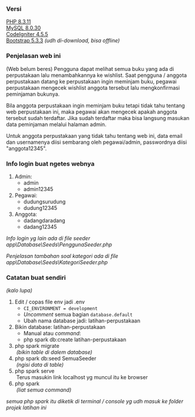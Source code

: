 ### Versi
[PHP 8.3.11](https://www.php.net/downloads.php)<br>
[MySQL 8.0.30](https://dev.mysql.com/downloads/installer/)<br>
[CodeIgniter 4.5.5](https://codeigniter.com)<br>
[Bootstrap 5.3.3](https://getbootstrap.com/docs/5.3/getting-started/download/) *(udh di-download, bisa offline)*

### Penjelasan web ini
(Web belum beres)
Pengguna dapat melihat semua buku yang ada di perpustakaan lalu menambahkannya ke wishlist. Saat pengguna / anggota perpustakaan datang ke perpustakaan ingin meminjam buku, pegawai perpustakaan mengecek wishlist anggota tersebut lalu mengkonfirmasi peminjaman bukunya.

Bila anggota perpustakaan ingin meminjam buku tetapi tidak tahu tentang web perpustakaan ini, maka pegawai akan mengecek apakah anggota tersebut sudah terdaftar. Jika sudah terdaftar maka bisa langsung masukan data peminjaman melalui halaman admin.

Untuk anggota perpustakaan yang tidak tahu tentang web ini, data email dan usernamenya diisi sembarang oleh pegawai/admin, passwordnya diisi "anggota12345".

### Info login buat ngetes webnya
1. Admin:
   - admin
   - admin12345
2. Pegawai:
   - dudungsurudung
   - dudung12345
3. Anggota:
   - dadangdaradang
   - dadang12345
   
*Info login yg lain ada di file seeder app\Database\Seeds\PenggunaSeeder.php*

*Penjelasan tambahan soal kategori ada di file app\Database\Seeds\KategoriSeeder.php*

### Catatan buat sendiri
*(kalo lupa)*
1. Edit / copas file env jadi .env
   - <code>CI_ENVIRONMENT = development</code>
   - *Uncomment* semua bagian <code>database.default</code>
   - Ubah nama database jadi: latihan-perpustakaan
2. Bikin database: latihan-perpustakaan
   - Manual atau *command*:
   - php spark db:create latihan-perpustakaan
3. php spark migrate<br>
   &nbsp;*(bikin table di dalem database)*
4. php spark db:seed SemuaSeeder<br>
   &nbsp;*(ngisi data di table)*
5. php spark serve<br>
   &nbsp;Terus masukin link localhost yg muncul itu ke browser
6. php spark<br>
   &nbsp;*(liat semua command)*

*semua php spark itu diketik di terminal / console yg udh masuk ke folder projek latihan ini*
